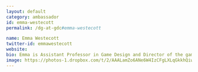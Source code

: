 ```yaml
---
layout: default
category: ambassador
id: emma-westecott
permalink: /dg-at-gdc#emma-westecott

name: Emma Westecott
twitter-id: emmawestecott
website:
bio: Emma is Assistant Professor in Game Design and Director of the game:play lab at OCAD University in Toronto (http://www.ocadu.ca). She has worked in the game industry for over 20 years-- in development, research and the academy. She is Co-Investigator of the ReFiG network (http://www.refig.ca/), a SSHRC-funded network committed to promoting diversity and equity in the game industry. Emma has been involved in feminist game studies since organizing 2007’s UK-based Women In Games Conference and researches feminist game design, art games and performance. She is working on a book chapter on this and building a foundation for research creation for ReFiG.
image: https://photos-1.dropbox.com/t/2/AAALamZo6ANe6W4IzCFgLXLqGkkhQiw_aqOcYWWGST6eyA/12/40298284/jpeg/32x32/3/1458000000/0/2/emw_headshot.jpg/EJLS4B4Ynoc5IAIoAg/wu1Y7k2VXG9D2ZVCkBwXltTOGubKH5YlOyunzVP64rQ?size_mode=3&size=1280x960
---
```

